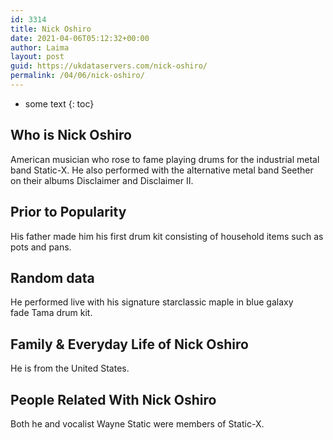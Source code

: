 ```yaml
---
id: 3314
title: Nick Oshiro
date: 2021-04-06T05:12:32+00:00
author: Laima
layout: post
guid: https://ukdataservers.com/nick-oshiro/
permalink: /04/06/nick-oshiro/
---
```


* some text
{: toc}


## Who is Nick Oshiro
                  
                  
                  
American musician who rose to fame playing drums for the industrial metal band Static-X. He also performed with the alternative metal band Seether on their albums Disclaimer and Disclaimer II.
                  
              
            
              
            
                
                
                
## Prior to Popularity
                  
                  
                  
His father made him his first drum kit consisting of household items such as pots and pans.
                  
              
            
              
            
                
                
                
## Random data
                  
                  
                  
He performed live with his signature starclassic maple in blue galaxy fade Tama drum kit.
                  
              
            
              
            
                
                
                
## Family & Everyday Life of Nick Oshiro
                  
                  
                  
He is from the United States.
                  
              
            
              
            
                
                
                
## People Related With Nick Oshiro
                  
                  
                  
Both he and vocalist Wayne Static were members of Static-X.
                  
              
            
              
            
                
              
            
              
              
            
            
              
            
          
          
          